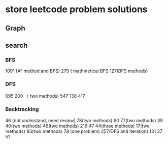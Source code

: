 # store leetcode problem solutions
## Graph
## search
### BFS
1091 (A* method and BFS) 279 ( mathmetical BFS 127(BFS methods)
### DFS
695 200 （ two methods) 547 130 417
### Backtracking
46 (not understand, need review) 78(two methods) 90 77(two methods) 39 40(two methods) 46(two methods) 216 47 44(three methods) 17(two methods) 93(two methods)
79 (one problem) 257(DFS and iteration) 131 37 51

